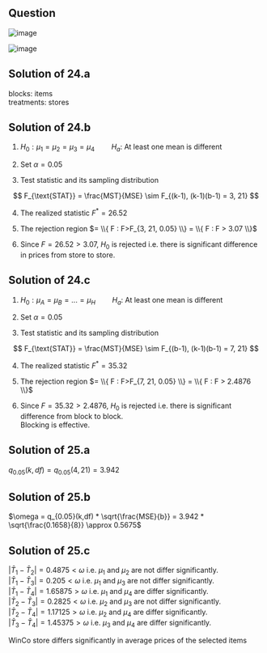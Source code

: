 ## Question

![image](https://github.com/user-attachments/assets/f7d04aa7-228d-4f63-88e1-610316fd3536)

![image](https://github.com/user-attachments/assets/56f360cc-e557-4d2b-ace2-f40d253ede26)

## Solution of 24.a

blocks: items  
treatments: stores  

## Solution of 24.b

1. $H_0: \mu_1 = \mu_2 = \mu_3 = \mu_4 \quad \quad H_a:$ At least one mean is different   
  
2. Set $\alpha = 0.05$  
  
3. Test statistic and its sampling distribution

$$
F_{\text{STAT}} = \frac{MST}{MSE} \sim F_{(k-1), (k-1)(b-1) = 3, 21}
$$

4. The realized statistic $F^* = 26.52$

5. The rejection region $= \\{ F : F>F_{3, 21, 0.05} \\} = \\{ F : F > 3.07 \\}$  
  
6. Since $F = 26.52 > 3.07$, $H_0$ is rejected i.e. there is significant difference in prices from store to store.

## Solution of 24.c

1. $H_0: \mu_A = \mu_B = ... = \mu_H \quad \quad H_a:$ At least one mean is different   
  
2. Set $\alpha = 0.05$  
  
3. Test statistic and its sampling distribution

$$
F_{\text{STAT}} = \frac{MST}{MSE} \sim F_{(b-1), (k-1)(b-1) = 7, 21}
$$

4. The realized statistic $F^* = 35.32$

5. The rejection region $= \\{ F : F>F_{7, 21, 0.05} \\} = \\{ F : F > 2.4876 \\}$  
  
6. Since $F = 35.32 > 2.4876$, $H_0$ is rejected i.e. there is significant difference from block to block.  
Blocking is effective.
   
## Solution of 25.a

$q_{0.05}(k,df) = q_{0.05}(4,21) = 3.942$

## Solution of 25.b

$\omega = q_{0.05}(k,df) * \sqrt{\frac{MSE}{b}} = 3.942 * \sqrt{\frac{0.1658}{8}} \approx 0.5675$

## Solution of 25.c

$|\bar{T}_1 - \bar{T}_2| = 0.4875 < \omega$  i.e.  $\mu_1$ and $\mu_2$ are not differ significantly.  
$|\bar{T}_1 - \bar{T}_3| = 0.205 < \omega$  i.e.  $\mu_1$ and $\mu_3$ are not differ significantly.  
$|\bar{T}_1 - \bar{T}_4| = 1.65875 > \omega$  i.e.  $\mu_1$ and $\mu_4$ are differ significantly.  
$|\bar{T}_2 - \bar{T}_3| = 0.2825 < \omega$  i.e.  $\mu_2$ and $\mu_3$ are not differ significantly.  
$|\bar{T}_2 - \bar{T}_4| = 1.17125 > \omega$  i.e.  $\mu_2$ and $\mu_4$ are differ significantly.  
$|\bar{T}_3 - \bar{T}_4| = 1.45375 > \omega$  i.e.  $\mu_3$ and $\mu_4$ are differ significantly.  

WinCo store differs significantly in average prices of the selected items
